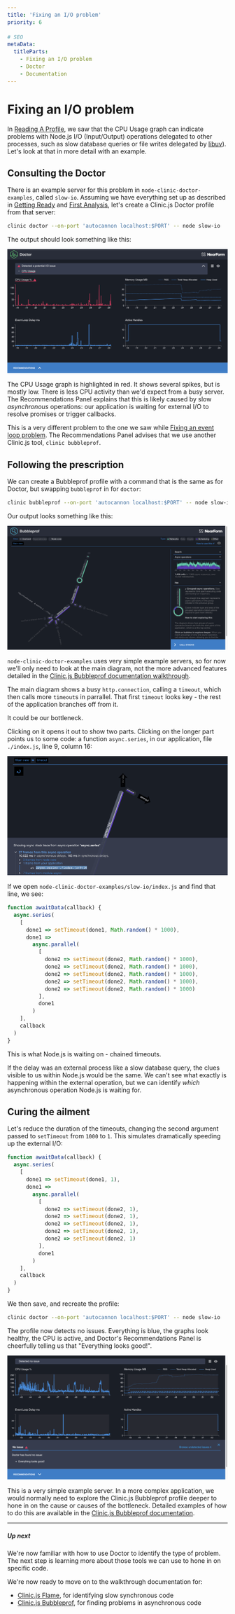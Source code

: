 ```yaml
---
title: 'Fixing an I/O problem'
priority: 6

# SEO
metaData:
  titleParts:
    - Fixing an I/O problem
    - Doctor
    - Documentation
---
```


# Fixing an I/O problem

In [Reading A Profile](/documentation/doctor/04-reading-a-profile/), we saw that the CPU Usage
graph can indicate problems with Node.js I/O (Input/Output) operations delegated to other processes,
such as slow database queries or file writes delegated by [libuv](https://libuv.org/)).
Let's look at that in more detail with an example.

## Consulting the Doctor

There is an example server for this problem in `node-clinic-doctor-examples`, called `slow-io`.
Assuming we have everything set up as described in
[Getting Ready](/documentation/doctor/02-getting-ready/) and
[First Analysis](/documentation/doctor/03-first-analysis/), let's
create a Clinic.js Doctor profile from that server:

```sh
clinic doctor --on-port 'autocannon localhost:$PORT' -- node slow-io
```

The output should look something like this:

![Clinic.js Doctor profile showing slow io](06-A.png)

The CPU Usage graph is highlighted in red. It shows several spikes, but is mostly low.
There is less CPU activity than we'd expect from a busy server. The Recommendations Panel
explains that this is likely caused by slow _asynchronous_ operations: our application
is waiting for external I/O to resolve promises or trigger callbacks.

This is a very different problem to the one we saw while
[Fixing an event loop problem](/documentation/doctor/05-fixing-event-loop-problem/).
The Recommendations Panel advises that we use another Clinic.js tool, `clinic bubbleprof`.

## Following the prescription

We can create a Bubbleprof profile with a command that is the same as for Doctor,
but swapping `bubbleprof` in for `doctor`:

```sh
clinic bubbleprof --on-port 'autocannon localhost:$PORT' -- node slow-io
```

Our output looks something like this:

![Clinic.js Bubbleprof profile](06-B.png)

`node-clinic-doctor-examples` uses very simple example servers, so for now
we'll only need to look at the main diagram, not the more advanced features
detailed in the [Clinic.js Bubbleprof documentation walkthrough](/documentation/bubbleprof/).

The main diagram shows a busy `http.connection`, calling a `timeout`, which then calls
more `timeout`s in parrallel. That first `timeout` looks key - the rest of the application
branches off from it.

It could be our bottleneck.

Clicking on it opens it out to show two parts. Clicking on the longer part points us to some code:
a function `async.series`, in our application, file `./index.js`, line 9, column 16:

![Clinic.js Bubbleprof profile](06-C.png)

If we open `node-clinic-doctor-examples/slow-io/index.js` and find that line, we see:

```js
function awaitData(callback) {
  async.series(
    [
      done1 => setTimeout(done1, Math.random() * 1000),
      done1 =>
        async.parallel(
          [
            done2 => setTimeout(done2, Math.random() * 1000),
            done2 => setTimeout(done2, Math.random() * 1000),
            done2 => setTimeout(done2, Math.random() * 1000),
            done2 => setTimeout(done2, Math.random() * 1000),
            done2 => setTimeout(done2, Math.random() * 1000)
          ],
          done1
        )
    ],
    callback
  )
}
```

This is what Node.js is waiting on - chained timeouts.

If the delay was an external process like a slow database query, the clues visible to
us within Node.js would be the same. We can't see what exactly is happening within the external
operation, but we can identify _which_ asynchronous operation Node.js is waiting for.

## Curing the ailment

Let's reduce the duration of the timeouts, changing the second argument passed to `setTimeout` from `1000` to `1`.
This simulates dramatically speeding up the external I/O:

```js
function awaitData(callback) {
  async.series(
    [
      done1 => setTimeout(done1, 1),
      done1 =>
        async.parallel(
          [
            done2 => setTimeout(done2, 1),
            done2 => setTimeout(done2, 1),
            done2 => setTimeout(done2, 1),
            done2 => setTimeout(done2, 1),
            done2 => setTimeout(done2, 1)
          ],
          done1
        )
    ],
    callback
  )
}
```

We then save, and recreate the profile:

```sh
clinic doctor --on-port 'autocannon localhost:$PORT' -- node slow-io
```

The profile now detects no issues. Everything is blue, the graphs look healthy,
the CPU is active, and Doctor's Recommendations Panel is cheerfully telling us
that "Everything looks good!".

![Clinic.js Doctor profile, reporting no issue](06-D.png)

This is a very simple example server. In a more complex application, we would normally
need to explore the Clinic.js Bubbleprof profile deeper to hone in on the cause or causes of
the bottleneck. Detailed examples of how to do this are available in the
[Clinic.js Bubbleprof documentation](/documentation/bubbleprof/).

---

##### Up next

We're now familiar with how to use Doctor to identify the type of problem. The next step is learning
more about those tools we can use to hone in on specific code.

We're now ready to move on to the walkthrough documentation for:

- [Clinic.js Flame](/documentation/flame/), for identifying slow synchronous code
- [Clinic.js Bubbleprof](/documentation/bubbleprof/), for finding problems in asynchronous code
